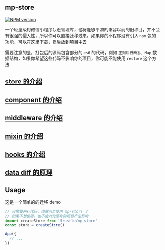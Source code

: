 ## mp-store
[![NPM version][npm-image]][npm-url]

[npm-image]: https://img.shields.io/npm/v/@rustle/mp-store.svg?style=flat-square
[npm-url]: https://www.npmjs.com/package/@rustle/mp-store

一个轻量级的微信小程序状态管理库，他将能够平滑的兼容以前的旧项目，并不会有很强的侵入性，所以你可以直接迁移过来。如果你的小程序没有引入 `npm` 包的功能，可以在[这里](https://cdn.jsdelivr.net/gh/imtaotao/mp-store/dist/mpstore.esm.js)下载，然后放到项目中去


需要注意的是，打包后的源码包含部分的 `es6` 的代码，例如 `正则后行断言`、`Map` 数据结构，如果你希望这些代码不影响你的项目，你可能不能使用  `restore` 这个方法

## [store 的介绍](https://github.com/imtaotao/mp-store/blob/master/docs/store.md)
## [component 的介绍](https://github.com/imtaotao/mp-store/blob/master/docs/component.md)
## [middleware 的介绍](https://github.com/imtaotao/mp-store/blob/master/docs/middleware.md)
## [mixin 的介绍](https://github.com/imtaotao/mp-store/blob/master/docs/mixin.md)
## [hooks 的介绍](https://github.com/imtaotao/mp-store/blob/master/docs/hooks.md)
## [data diff 的原理](https://github.com/imtaotao/mp-store/blob/master/docs/diff.md)

## Usage
这是一个简单的的迁移 demo
```js
// 只需要两行代码，你就可以使用 mp-store 了
// 如果不想使用，也不会对你原有的项目产生影响
import createStore from '@rustle/mp-store'
const store = createStore()

App({
  // ...
})
```